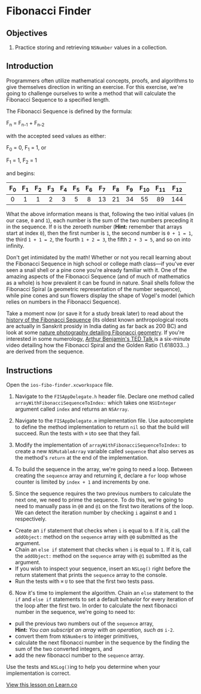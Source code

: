 # Fibonacci Finder

## Objectives

1. Practice storing and retrieving `NSNumber` values in a collection.

## Introduction 

Programmers often utilize mathematical concepts, proofs, and algorithms to give themselves direction in writing an exercise. For this exercise, we're going to challenge ourselves to write a method that will calculate the Fibonacci Sequence to a specified length.

The Fibonacci Sequence is defined by the formula:

F<sub>n</sub> = F<sub>n-1</sub> + F<sub>n-2</sub>

with the accepted seed values as either:

F<sub>0</sub> = 0, F<sub>1</sub> = 1, or

F<sub>1</sub> = 1, F<sub>2</sub> = 1

and begins:

| F<sub>0</sub> | F<sub>1</sub> | F<sub>2</sub> | F<sub>3</sub> | F<sub>4</sub> | F<sub>5</sub> | F<sub>6</sub> | F<sub>7</sub> | F<sub>8</sub> | F<sub>9</sub> | F<sub>10</sub> | F<sub>11</sub> |  F<sub>12</sub> |
|:-------------:|:-------------:|:-------------:|:-------------:|:-------------:|:-------------:|:-------------:|:-------------:|:-------------:|:-------------:|:-------------:|:-------------:|:-------------:|
| 0 | 1 | 1 | 2 | 3 | 5 | 8 | 13 | 21 | 34 | 55 | 89 | 144 |

What the above information means is that, following the two initial values (in our case, `0` and `1`), each number is the sum of the two numbers preceding it in the sequence. If `0` is the zeroeth number (**Hint:** remember that arrays start at index `0`), then the first number is `1`, the second number is `0 + 1 = 1`, the third `1 + 1 = 2`, the fourth `1 + 2 = 3`, the fifth `2 + 3 = 5`, and so on into infinity.

Don't get intimidated by the math! Whether or not you recall learning about the Fibonacci Sequence in high school or college math class—if you've ever seen a snail shell or a pine cone you're already familiar with it. One of the amazing aspects of the Fibonacci Sequence (and of much of mathematics as a whole) is how prevalent it can be found in nature. Snail shells follow the Fibonacci Spiral (a geometric representation of the number sequence), while pine cones and sun flowers display the shape of Vogel's model (which relies on numbers in the Fibonacci Sequence).

Take a moment now (or save it for a study break later) to read about the [history of the Fibonacci Sequence](http://en.wikipedia.org/wiki/Fibonacci_number) (its oldest known anthropological roots are actually in Sanskrit prosidy in India dating as far back as 200 BC) and look at some [nature photography detailing Fibonacci geometry](http://www.inspirationgreen.com/fibonacci-sequence-in-nature.html). If you're interested in some numerology, [Arthur Benjamin's TED Talk ](https://www.youtube.com/watch?v=SjSHVDfXHQ4)is a six-minute video detailing how the Fibonacci Spiral and the Golden Ratio (1.618033...) are derived from the sequence.

## Instructions

Open the `ios-fibo-finder.xcworkspace` file.

1. Navigate to the `FISAppDelegate.h` header file. Declare one method called `arrayWithFibonacciSequenceToIndex:` which takes one `NSUInteger` argument called `index` and returns an `NSArray`.

2. Navigate to the `FISAppDelegate.m` implementation file. Use autocomplete to define the method implementation to return `nil` so that the build will succeed. Run the tests with `⌘` `U`to see that they fail.

3. Modify the implementation of `arrayWithFibonacciSequenceToIndex:` to create a new `NSMutableArray` variable called `sequence` that also serves as the method's `return` at the end of the implementation.

4. To build the sequence in the array, we're going to need a loop. Between creating the `sequence` array and returning it, declare a `for` loop whose counter is limited by `index + 1` and increments by one.

5. Since the sequence requires the two previous numbers to calculate the next one, we need to prime the sequence. To do this, we're going to need to manually pass in `@0` and `@1` on the first two iterations of the loop. We can detect the iteration number by checking `i` against `0` and `1` respectively.
  * Create an `if` statement that checks when `i` is equal to `0`. If it is, call the `addObject:` method on the `sequence` array with `@0` submitted as the argument.
  * Chain an `else if` statement that checks when `i` is equal to `1`. If it is, call the `addObject:` method on the `sequence` array with `@1` submitted as the argument.
  * If you wish to inspect your sequence, insert an `NSLog()` right before the return statement that prints the `sequence` array to the console.
  * Run the tests with `⌘` `U` to see that the first two tests pass.

6. Now it's time to implement the algorithm. Chain an `else` statement to the `if` and `else if` statements to set a default behavior for every iteration of the loop after the first two. In order to calculate the next fibonacci number in the sequence, we're going to need to:
  * pull the previous two numbers out of the `sequence` array,  
  **Hint:** *You can subscript an array with an operation, such as* `i-2`.
  * convert them from `NSNumber`s to integer primitives, 
  * calculate the next fibonacci number in the sequence by the finding the sum of the two converted integers, and 
  * add the new fibonacci number to the `sequence` array.  
  
  Use the tests and `NSLog()`ing to help you determine when your implementation is correct.



<a href='https://learn.co/lessons/ios-fibo-finder' data-visibility='hidden'>View this lesson on Learn.co</a>
